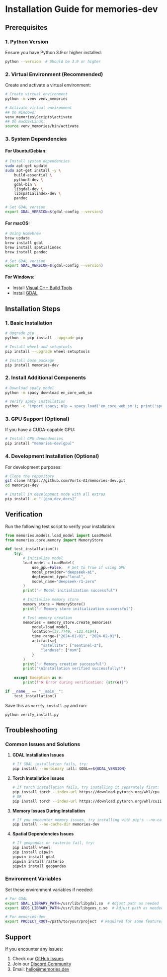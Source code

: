 # Installation Guide for memories-dev

## Prerequisites

### 1. Python Version
Ensure you have Python 3.9 or higher installed:
```bash
python --version  # Should be 3.9 or higher
```

### 2. Virtual Environment (Recommended)
Create and activate a virtual environment:

```bash
# Create virtual environment
python -m venv venv_memories

# Activate virtual environment
## On Windows:
venv_memories\Scripts\activate
## On macOS/Linux:
source venv_memories/bin/activate
```

### 3. System Dependencies

#### For Ubuntu/Debian:
```bash
# Install system dependencies
sudo apt-get update
sudo apt-get install -y \
    build-essential \
    python3-dev \
    gdal-bin \
    libgdal-dev \
    libspatialindex-dev \
    pandoc

# Set GDAL version
export GDAL_VERSION=$(gdal-config --version)
```

#### For macOS:
```bash
# Using Homebrew
brew update
brew install gdal
brew install spatialindex
brew install pandoc

# Set GDAL version
export GDAL_VERSION=$(gdal-config --version)
```

#### For Windows:
- Install [Visual C++ Build Tools](https://visualstudio.microsoft.com/visual-cpp-build-tools/)
- Install [GDAL](https://www.gisinternals.com/release.php)

## Installation Steps

### 1. Basic Installation

```bash
# Upgrade pip
python -m pip install --upgrade pip

# Install wheel and setuptools
pip install --upgrade wheel setuptools

# Install base package
pip install memories-dev
```

### 2. Install Additional Components

```bash
# Download spaCy model
python -m spacy download en_core_web_sm

# Verify spaCy installation
python -c "import spacy; nlp = spacy.load('en_core_web_sm'); print('spaCy installation successful!')"
```

### 3. GPU Support (Optional)
If you have a CUDA-capable GPU:

```bash
# Install GPU dependencies
pip install "memories-dev[gpu]"
```

### 4. Development Installation (Optional)
For development purposes:

```bash
# Clone the repository
git clone https://github.com/Vortx-AI/memories-dev.git
cd memories-dev

# Install in development mode with all extras
pip install -e ".[gpu,dev,docs]"
```

## Verification

Run the following test script to verify your installation:

```python
from memories.models.load_model import LoadModel
from memories.core.memory import MemoryStore

def test_installation():
    try:
        # Initialize model
        load_model = LoadModel(
            use_gpu=False,  # Set to True if using GPU
            model_provider="deepseek-ai",
            deployment_type="local",
            model_name="deepseek-r1-zero"
        )
        print("✅ Model initialization successful")

        # Initialize memory store
        memory_store = MemoryStore()
        print("✅ Memory store initialization successful")

        # Test memory creation
        memories = memory_store.create_memories(
            model=load_model,
            location=(37.7749, -122.4194),
            time_range=("2024-01-01", "2024-02-01"),
            artifacts={
                "satellite": ["sentinel-2"],
                "landuse": ["osm"]
            }
        )
        print("✅ Memory creation successful")
        print("\nInstallation verified successfully!")
        
    except Exception as e:
        print(f"❌ Error during verification: {str(e)}")

if __name__ == "__main__":
    test_installation()
```

Save this as `verify_install.py` and run:
```bash
python verify_install.py
```

## Troubleshooting

### Common Issues and Solutions

1. **GDAL Installation Issues**
   ```bash
   # If GDAL installation fails, try:
   pip install --no-binary :all: GDAL==${GDAL_VERSION}
   ```

2. **Torch Installation Issues**
   ```bash
   # If torch installation fails, try installing it separately first:
   pip install torch --index-url https://download.pytorch.org/whl/cpu  # For CPU
   # OR
   pip install torch --index-url https://download.pytorch.org/whl/cu118  # For CUDA 11.8
   ```

3. **Memory Issues During Installation**
   ```bash
   # If you encounter memory issues, try installing with pip's --no-cache option:
   pip install --no-cache-dir memories-dev
   ```

4. **Spatial Dependencies Issues**
   ```bash
   # If geopandas or rasterio fail, try:
   pip install wheel
   pip install pipwin
   pipwin install gdal
   pipwin install rasterio
   pipwin install geopandas
   ```

### Environment Variables

Set these environment variables if needed:
```bash
# For GDAL
export GDAL_LIBRARY_PATH=/usr/lib/libgdal.so  # Adjust path as needed
export GEOS_LIBRARY_PATH=/usr/lib/libgeos_c.so  # Adjust path as needed

# For memories-dev
export PROJECT_ROOT=/path/to/your/project  # Required for some features
```

## Support

If you encounter any issues:
1. Check our [GitHub Issues](https://github.com/Vortx-AI/memories-dev/issues)
2. Join our [Discord Community](https://discord.gg/7qAFEekp)
3. Email: hello@memories.dev 